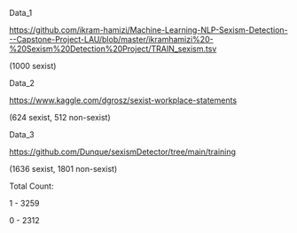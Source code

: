 Data_1

https://github.com/ikram-hamizi/Machine-Learning-NLP-Sexism-Detection---Capstone-Project-LAU/blob/master/ikramhamizi%20-%20Sexism%20Detection%20Project/TRAIN_sexism.tsv

(1000 sexist)

Data_2

https://www.kaggle.com/dgrosz/sexist-workplace-statements

(624 sexist, 512 non-sexist) 

Data_3

https://github.com/Dunque/sexismDetector/tree/main/training

(1636 sexist, 1801 non-sexist)


Total Count:

1 -   3259

0 -   2312
